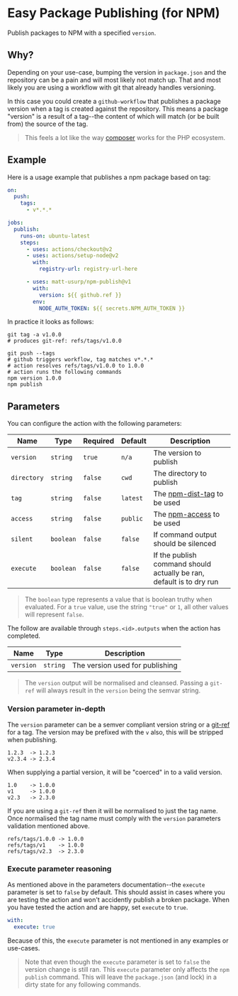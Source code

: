 # Easy Package Publishing (for NPM)

Publish packages to NPM with a specified `version`.

## Why?

Depending on your use-case, bumping the version in `package.json` and the repository can be a pain and will most likely not match up.
That and most likely you are using a workflow with git that already handles versioning.

In this case you could create a `github-workflow` that publishes a package version when a tag is created against the repository.
This means a package "version" is a result of a tag--the content of which will match (or be built from) the source of the tag.

> This feels a lot like the way [composer](https://getcomposer.org/) works for the PHP ecosystem.

## Example

Here is a usage example that publishes a npm package based on tag:

```yaml
on:
  push:
    tags:
      - v*.*.*

jobs:
  publish:
    runs-on: ubuntu-latest
    steps:
      - uses: actions/checkout@v2
      - uses: actions/setup-node@v2
        with:
          registry-url: registry-url-here

      - uses: matt-usurp/npm-publish@v1
        with:
          version: ${{ github.ref }}
        env:
          NODE_AUTH_TOKEN: ${{ secrets.NPM_AUTH_TOKEN }}
```

In practice it looks as follows:

```
git tag -a v1.0.0
# produces git-ref: refs/tags/v1.0.0

git push --tags
# github triggers workflow, tag matches v*.*.*
# action resolves refs/tags/v1.0.0 to 1.0.0
# action runs the following commands
npm version 1.0.0
npm publish
```

## Parameters

You can configure the action with the following parameters:

| Name | Type | Required | Default | Description |
| ---- | ---- | -------- | ------- | ----------- |
| `version` | `string` | `true` | `n/a` | The version to publish |
| `directory` | `string` | `false` | `cwd` | The directory to publish |
| `tag` | `string` | `false` | `latest` | The [npm-dist-tag](https://docs.npmjs.com/cli/v7/commands/npm-dist-tag) to be used |
| `access` | `string` | `false` | `public` | The [npm-access](https://docs.npmjs.com/cli/v7/commands/npm-access) to be used |
| `silent` | `boolean` | `false` | `false` | If command output should be silenced |
| `execute` | `boolean` | `false` | `false` | If the publish command should actually be ran, default is to dry run |

> The `boolean` type represents a value that is boolean truthy when evaluated.
> For a `true` value, use the string `"true"` or `1`, all other values will represent `false`.

The follow are available through `steps.<id>.outputs` when the action has completed.

| Name | Type | Description |
| ---- | ---- | ----------- |
| `version` | `string` | The version used for publishing |

> The `version` output will be normalised and cleansed.
> Passing a `git-ref` will always result in the `version` being the semvar string.

### Version parameter in-depth

The `version` parameter can be a semver compliant version string or a [git-ref](https://git-scm.com/book/en/v2/Git-Internals-Git-References) for a tag.
The version may be prefixed with the `v` also, this will be stripped when publishing.

```
1.2.3  -> 1.2.3
v2.3.4 -> 2.3.4
```

When supplying a partial version, it will be "coerced" in to a valid version.

```
1.0    -> 1.0.0
v1     -> 1.0.0
v2.3   -> 2.3.0
```

If you are using a `git-ref` then it will be normalised to just the tag name.
Once normalised the tag name must comply with the `version` parameters validation mentioned above.

```
refs/tags/1.0.0 -> 1.0.0
refs/tags/v1    -> 1.0.0
refs/tags/v2.3  -> 2.3.0
```

### Execute parameter reasoning

As mentioned above in the parameters documentation--the `execute` parameter is set to `false` by default.
This should assist in cases where you are testing the action and won't accidently publish a broken package.
When you have tested the action and are happy, set `execute` to `true`.

```yaml
with:
  execute: true
```

Because of this, the `execute` parameter is not mentioned in any examples or use-cases.

> Note that even though the `execute` parameter is set to `false` the version change is still ran.
> This `execute` parameter only affects the `npm publish` command.
> This will leave the `package.json` (and lock) in a dirty state for any following commands.
